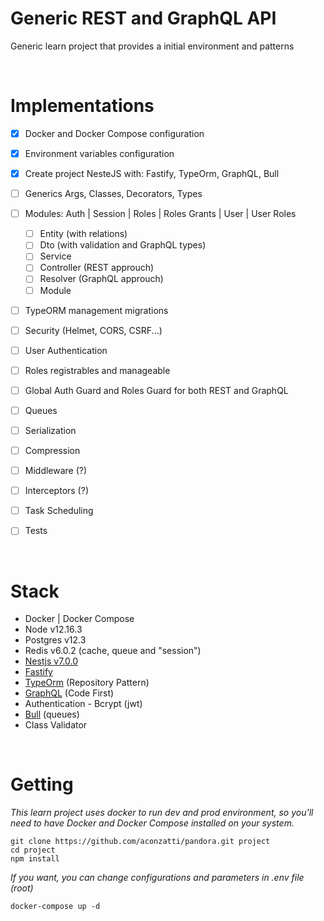 # Generic REST and GraphQL API

Generic learn project that provides a initial environment and patterns


&nbsp;
# Implementations

- [x] Docker and Docker Compose configuration

- [x] Environment variables configuration

- [x] Create project NesteJS with: Fastify, TypeOrm, GraphQL, Bull

- [ ] Generics Args, Classes, Decorators, Types

- [ ] Modules: Auth | Session | Roles | Roles Grants | User | User Roles 

    - [ ] Entity (with relations)
    - [ ] Dto (with validation and GraphQL types)
    - [ ] Service
    - [ ] Controller (REST approuch)
    - [ ] Resolver (GraphQL approuch)
    - [ ] Module    

- [ ] TypeORM management migrations

- [ ] Security (Helmet, CORS, CSRF...)

- [ ] User Authentication

- [ ] Roles registrables and manageable

- [ ] Global Auth Guard and Roles Guard for both REST and GraphQL

- [ ] Queues

- [ ] Serialization

- [ ] Compression

- [ ] Middleware (?)

- [ ] Interceptors (?)

- [ ] Task Scheduling

- [ ] Tests



&nbsp;
# Stack

- Docker | Docker Compose
- Node v12.16.3
- Postgres v12.3
- Redis v6.0.2 (cache, queue and "session")
- [Nestjs v7.0.0](https://docs.nestjs.com/)
- [Fastify](https://docs.nestjs.com/techniques/performance)
- [TypeOrm](https://docs.nestjs.com/techniques/database) (Repository Pattern)
- [GraphQL](https://docs.nestjs.com/graphql/quick-start) (Code First)
- Authentication - Bcrypt (jwt)
- [Bull](https://docs.nestjs.com/techniques/queues) (queues)
- Class Validator


&nbsp;
# Getting 

_This learn project uses docker to run dev and prod environment, so you'll need to have Docker and Docker Compose installed on your system._


```
git clone https://github.com/aconzatti/pandora.git project
cd project
npm install
```

_If you want, you can change configurations and parameters in .env file (root)_

```
docker-compose up -d
```
